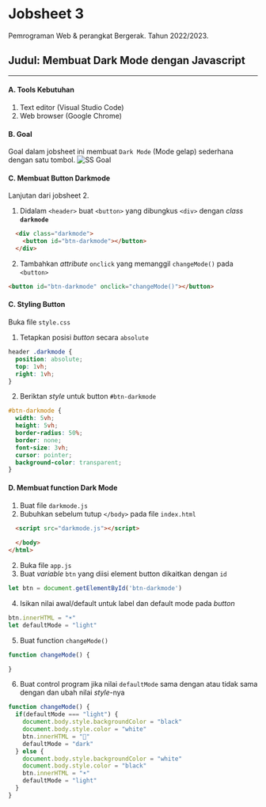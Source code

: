 # Jobsheet 3
Pemrograman Web & perangkat Bergerak. 
Tahun 2022/2023.

## Judul: Membuat Dark Mode dengan Javascript
---
#### A. Tools Kebutuhan
1. Text editor (Visual Studio Code)
2. Web browser (Google Chrome)

#### B. Goal
Goal dalam jobsheet ini membuat `Dark Mode` (Mode gelap) sederhana dengan satu tombol.
![SS Goal](/pw-tokoonline/ss/ss-jobsheet-3.gif)

#### C. Membuat Button Darkmode
Lanjutan dari jobsheet 2.

1. Didalam `<header>` buat `<button>` yang dibungkus `<div>` dengan *class* **`darkmode`**

```html
  <div class="darkmode">
    <button id="btn-darkmode"></button>
  </div>
```

2. Tambahkan *attribute*  `onclick` yang memanggil `changeMode()` pada `<button>`

```html
<button id="btn-darkmode" onclick="changeMode()"></button>
```

#### C. Styling Button
Buka file `style.css`
1. Tetapkan posisi *button* secara `absolute`

```css
header .darkmode {
  position: absolute;
  top: 1vh;
  right: 1vh;
}
```

2. Beriktan *style* untuk button `#btn-darkmode`

```css
#btn-darkmode {
  width: 5vh;
  height: 5vh;
  border-radius: 50%;
  border: none;
  font-size: 3vh;
  cursor: pointer;
  background-color: transparent;
}
```

#### D. Membuat function Dark Mode
1. Buat file `darkmode.js`
2. Bubuhkan sebelum tutup `</body>` pada file `index.html`

```html
  <script src="darkmode.js"></script>
  
  </body>
</html>
```

2. Buka file `app.js`
3. Buat *variable* `btn` yang diisi element button dikaitkan dengan `id`

```js
let btn = document.getElementById('btn-darkmode')
```

4. Isikan nilai awal/default untuk label dan default mode pada *button*

```js
btn.innerHTML = "☀️"
let defaultMode = "light"
```

5. Buat function `changeMode()`

```js
function changeMode() {

}
```

6. Buat control program jika nilai `defaultMode` sama dengan atau tidak sama dengan dan ubah nilai *style*-nya

```js
function changeMode() {
  if(defaultMode === "light") {
    document.body.style.backgroundColor = "black"
    document.body.style.color = "white"
    btn.innerHTML = "🌙"
    defaultMode = "dark"
  } else {
    document.body.style.backgroundColor = "white"
    document.body.style.color = "black"
    btn.innerHTML = "☀️"
    defaultMode = "light"
  }
}
```